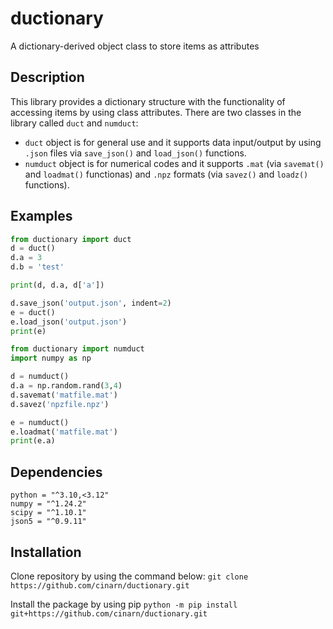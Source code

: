 # ductionary
A dictionary-derived object class to store items as attributes

## Description
This library provides a dictionary structure with the functionality of accessing items by using class attributes. There are two classes in the library called `duct` and `numduct`:

* `duct` object is for general use and it supports data input/output by using `.json` files via `save_json()` and `load_json()` functions.
* `numduct` object is for numerical codes and it supports `.mat` (via `savemat()` and `loadmat()` functionas) and `.npz` formats (via `savez()` and `loadz()` functions).

## Examples

```python
from ductionary import duct
d = duct()
d.a = 3
d.b = 'test'

print(d, d.a, d['a'])

d.save_json('output.json', indent=2)
e = duct()
e.load_json('output.json')
print(e)

```

```python
from ductionary import numduct
import numpy as np

d = numduct()
d.a = np.random.rand(3,4)
d.savemat('matfile.mat')
d.savez('npzfile.npz')

e = numduct()
e.loadmat('matfile.mat')
print(e.a)

```

## Dependencies
```
python = "^3.10,<3.12"
numpy = "^1.24.2"
scipy = "^1.10.1"
json5 = "^0.9.11"
```

## Installation
Clone repository by using the command below:
`git clone https://github.com/cinarn/ductionary.git`

Install the package by using pip
`python -m pip install git+https://github.com/cinarn/ductionary.git`
